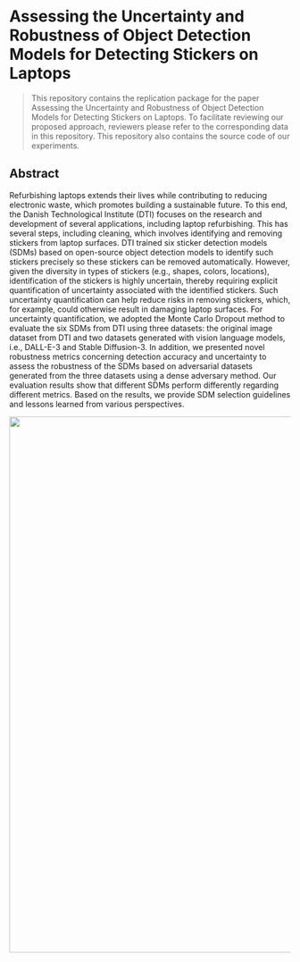 # Assessing the Uncertainty and Robustness of Object Detection Models for Detecting Stickers on Laptops

> This repository contains the replication package for the paper Assessing the Uncertainty and Robustness of Object Detection Models for Detecting Stickers on Laptops.
> To facilitate reviewing our proposed approach, reviewers please refer to the corresponding data in this repository.
> This repository also contains the source code of our experiments.<br/>


## Abstract

Refurbishing laptops extends their lives while contributing to reducing electronic waste, which promotes building a sustainable future. To this end, the Danish Technological Institute (DTI) focuses on the research and development of several applications, including laptop refurbishing. This has several steps, including cleaning, which involves identifying and removing stickers from laptop surfaces.  DTI trained six sticker detection models (SDMs) based on open-source object detection models to identify such stickers precisely so these stickers can be removed automatically. However, given the diversity in types of stickers (e.g., shapes, colors, locations), identification of the stickers is highly uncertain, thereby requiring explicit quantification of uncertainty associated with the identified stickers. Such uncertainty quantification can help reduce risks in removing stickers, which, for example, could otherwise result in damaging laptop surfaces. For uncertainty quantification, we adopted the Monte Carlo Dropout method to evaluate the six SDMs from DTI using three datasets: the original image dataset from DTI and two datasets generated with vision language models, i.e., DALL-E-3 and Stable Diffusion-3. In addition, we presented novel robustness metrics concerning detection accuracy and uncertainty to assess the robustness of the SDMs based on adversarial datasets generated from the three datasets using a dense adversary method. Our evaluation results show that different SDMs perform differently regarding different metrics. Based on the results, we provide SDM selection guidelines and lessons learned from various perspectives.


<div align=center><img src="https://github.com/Simula-COMPLEX/laptop-sticker-uncertainty-robustness/blob/main/assets/overview_uq.png" width="960" /></div>

